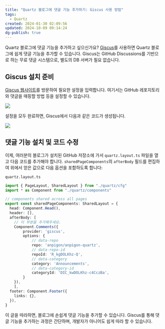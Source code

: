 ```yaml
---
title: "Quartz 블로그에 댓글 기능 추가하기: Giscus 사용 방법"
tags:
  - Quartz
created: 2024-01-30 02:09:56
updated: 2024-10-09 09:14:24
dg-publish: true
---
```


Quartz 블로그에 댓글 기능을 추가하고 싶으신가요? [Giscus](https://giscus.app/ko)를 사용하면 Quartz 블로그에 쉽게 댓글 기능을 추가할 수 있습니다. Giscus는 GitHub Discussions를 기반으로 하는 무료 댓글 시스템으로, 별도의 DB 서버가 필요 없습니다.

## Giscus 설치 준비

[Giscus 웹사이트](https://giscus.app/ko)를 방문하여 필요한 설정을 입력합니다. 여기서는 GitHub 레포지토리와 댓글을 매핑할 방법 등을 설정할 수 있습니다.

![](https://i.imgur.com/MCWkIAB.png)

설정을 모두 완료하면, Giscus에서 다음과 같은 코드가 생성됩니다.

![](https://i.imgur.com/inJLEke.png)

## 댓글 기능 설치 및 코드 수정

이제, 여러분의 블로그가 설치된 GitHub 저장소에 가서 `quartz.layout.ts` 파일을 열고 다음 코드를 추가해야 합니다.  `sharedPageComponents`의 `afterBody` 필드를 편집하여 위에서 얻은 값으로 다음 옵션을 포함하도록 합니다:

`quartz.layout.ts`
```ts
import { PageLayout, SharedLayout } from "./quartz/cfg"
import * as Component from "./quartz/components"

// components shared across all pages
export const sharedPageComponents: SharedLayout = {
  head: Component.Head(),
  header: [],
  afterBody: [
	// 이 부분을 추가해주세요.
	Component.Comments({
		provider: 'giscus',
		options: {
			// data-repo
			repo: 'anpigon/anpigon-quartz',
			// data-repo-id
			repoId: 'R_kgDOLKhz-Q',
			// data-category
			category: 'Announcements',
			// data-category-id
			categoryId: 'DIC_kwDOLKhz-c4CczBa',
		}
	}),
	],
  footer: Component.Footer({
    links: {},
  }),
}
```

이 글을 따라하면, 블로그에 손쉽게 댓글 기능을 추가할 수 있습니다. Giscus를 통해 댓글 기능을 추가하는 과정은 간단하며, 개발자가 아니어도 쉽게 따라 할 수 있습니다.

